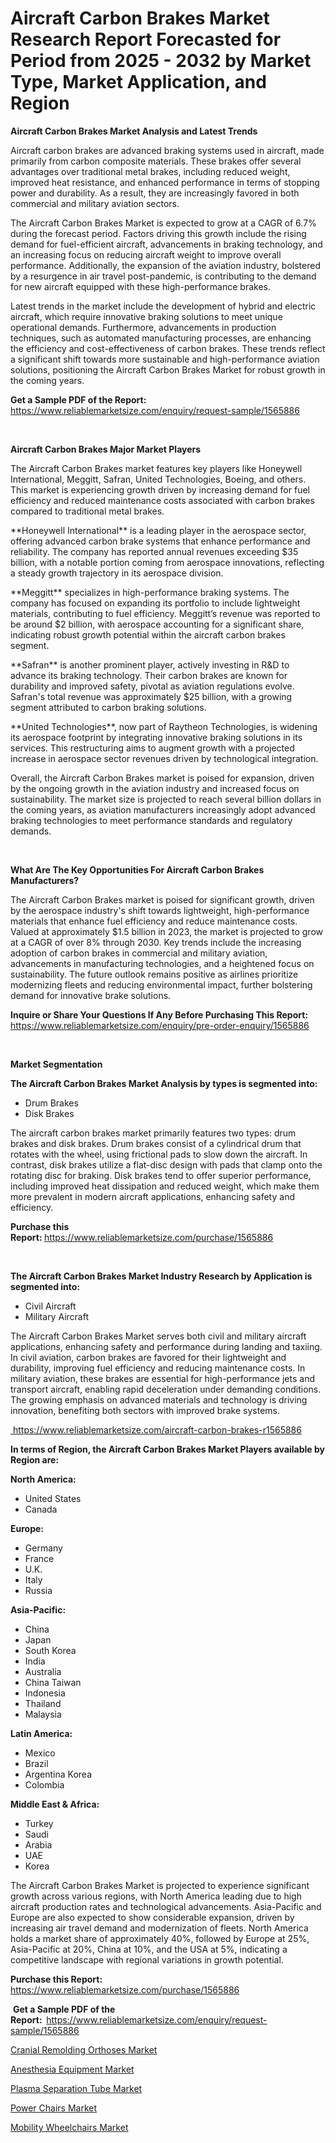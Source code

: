 <p><h1>Aircraft Carbon Brakes Market Research Report Forecasted for Period from 2025 -  2032 by Market Type, Market Application, and Region</h1></p><p><strong>Aircraft Carbon Brakes Market Analysis and Latest Trends</strong></p>
<p><p>Aircraft carbon brakes are advanced braking systems used in aircraft, made primarily from carbon composite materials. These brakes offer several advantages over traditional metal brakes, including reduced weight, improved heat resistance, and enhanced performance in terms of stopping power and durability. As a result, they are increasingly favored in both commercial and military aviation sectors.</p><p>The Aircraft Carbon Brakes Market is expected to grow at a CAGR of 6.7% during the forecast period. Factors driving this growth include the rising demand for fuel-efficient aircraft, advancements in braking technology, and an increasing focus on reducing aircraft weight to improve overall performance. Additionally, the expansion of the aviation industry, bolstered by a resurgence in air travel post-pandemic, is contributing to the demand for new aircraft equipped with these high-performance brakes.</p><p>Latest trends in the market include the development of hybrid and electric aircraft, which require innovative braking solutions to meet unique operational demands. Furthermore, advancements in production techniques, such as automated manufacturing processes, are enhancing the efficiency and cost-effectiveness of carbon brakes. These trends reflect a significant shift towards more sustainable and high-performance aviation solutions, positioning the Aircraft Carbon Brakes Market for robust growth in the coming years.</p></p>
<p><strong>Get a Sample PDF of the Report:&nbsp;</strong> <a href="https://www.reliablemarketsize.com/enquiry/request-sample/1565886?utm_campaign=2795&utm_medium=2&utm_source=Github&utm_content=ia&utm_term=08042025&utm_id=aircraft-carbon-brakes">https://www.reliablemarketsize.com/enquiry/request-sample/1565886</a></p>
<p>&nbsp;</p>
<p><strong>Aircraft Carbon Brakes Major Market Players</strong></p>
<p><p>The Aircraft Carbon Brakes market features key players like Honeywell International, Meggitt, Safran, United Technologies, Boeing, and others. This market is experiencing growth driven by increasing demand for fuel efficiency and reduced maintenance costs associated with carbon brakes compared to traditional metal brakes.</p><p>**Honeywell International** is a leading player in the aerospace sector, offering advanced carbon brake systems that enhance performance and reliability. The company has reported annual revenues exceeding $35 billion, with a notable portion coming from aerospace innovations, reflecting a steady growth trajectory in its aerospace division.</p><p>**Meggitt** specializes in high-performance braking systems. The company has focused on expanding its portfolio to include lightweight materials, contributing to fuel efficiency. Meggitt’s revenue was reported to be around $2 billion, with aerospace accounting for a significant share, indicating robust growth potential within the aircraft carbon brakes segment.</p><p>**Safran** is another prominent player, actively investing in R&D to advance its braking technology. Their carbon brakes are known for durability and improved safety, pivotal as aviation regulations evolve. Safran's total revenue was approximately $25 billion, with a growing segment attributed to carbon braking solutions.</p><p>**United Technologies**, now part of Raytheon Technologies, is widening its aerospace footprint by integrating innovative braking solutions in its services. This restructuring aims to augment growth with a projected increase in aerospace sector revenues driven by technological integration.</p><p>Overall, the Aircraft Carbon Brakes market is poised for expansion, driven by the ongoing growth in the aviation industry and increased focus on sustainability. The market size is projected to reach several billion dollars in the coming years, as aviation manufacturers increasingly adopt advanced braking technologies to meet performance standards and regulatory demands.</p></p>
<p>&nbsp;</p>
<p><strong>What Are The Key Opportunities For Aircraft Carbon Brakes Manufacturers?</strong></p>
<p><p>The Aircraft Carbon Brakes market is poised for significant growth, driven by the aerospace industry's shift towards lightweight, high-performance materials that enhance fuel efficiency and reduce maintenance costs. Valued at approximately $1.5 billion in 2023, the market is projected to grow at a CAGR of over 8% through 2030. Key trends include the increasing adoption of carbon brakes in commercial and military aviation, advancements in manufacturing technologies, and a heightened focus on sustainability. The future outlook remains positive as airlines prioritize modernizing fleets and reducing environmental impact, further bolstering demand for innovative brake solutions.</p></p>
<p><strong>Inquire or Share Your Questions If Any Before Purchasing This Report:</strong> <a href="https://www.reliablemarketsize.com/enquiry/pre-order-enquiry/1565886?utm_campaign=2795&utm_medium=2&utm_source=Github&utm_content=ia&utm_term=08042025&utm_id=aircraft-carbon-brakes">https://www.reliablemarketsize.com/enquiry/pre-order-enquiry/1565886</a></p>
<p>&nbsp;</p>
<p><strong>Market Segmentation</strong></p>
<p><strong>The Aircraft Carbon Brakes Market Analysis by types is segmented into:</strong></p>
<p><ul><li>Drum Brakes</li><li>Disk Brakes</li></ul></p>
<p><p>The aircraft carbon brakes market primarily features two types: drum brakes and disk brakes. Drum brakes consist of a cylindrical drum that rotates with the wheel, using frictional pads to slow down the aircraft. In contrast, disk brakes utilize a flat-disc design with pads that clamp onto the rotating disc for braking. Disk brakes tend to offer superior performance, including improved heat dissipation and reduced weight, which make them more prevalent in modern aircraft applications, enhancing safety and efficiency.</p></p>
<p><strong>Purchase this Report:&nbsp;</strong><a href="https://www.reliablemarketsize.com/purchase/1565886?utm_campaign=2795&utm_medium=2&utm_source=Github&utm_content=ia&utm_term=08042025&utm_id=aircraft-carbon-brakes">https://www.reliablemarketsize.com/purchase/1565886</a></p>
<p>&nbsp;</p>
<p><strong>The Aircraft Carbon Brakes Market Industry Research by Application is segmented into:</strong></p>
<p><ul><li>Civil Aircraft</li><li>Military Aircraft</li></ul></p>
<p><p>The Aircraft Carbon Brakes Market serves both civil and military aircraft applications, enhancing safety and performance during landing and taxiing. In civil aviation, carbon brakes are favored for their lightweight and durability, improving fuel efficiency and reducing maintenance costs. In military aviation, these brakes are essential for high-performance jets and transport aircraft, enabling rapid deceleration under demanding conditions. The growing emphasis on advanced materials and technology is driving innovation, benefiting both sectors with improved brake systems.</p></p>
<p><a href="https://www.reliablemarketsize.com/aircraft-carbon-brakes-r1565886?utm_campaign=2795&utm_medium=2&utm_source=Github&utm_content=ia&utm_term=08042025&utm_id=aircraft-carbon-brakes">&nbsp;https://www.reliablemarketsize.com/aircraft-carbon-brakes-r1565886</a></p>
<p><strong>In terms of Region, the Aircraft Carbon Brakes Market Players available by Region are:</strong></p>
<p>
    <p> <strong> North America: </strong>
        <ul>
            <li>United States</li>
            <li>Canada</li>
        </ul>
        </p> 
    <p> <strong> Europe: </strong>
        <ul>
            <li>Germany</li>
            <li>France</li>
            <li>U.K.</li>
            <li>Italy</li>
            <li>Russia</li>
        </ul>
        </p> 
    <p> <strong> Asia-Pacific: </strong>
        <ul>
            <li>China</li>
            <li>Japan</li>
            <li>South Korea</li>
            <li>India</li>
            <li>Australia</li>
            <li>China Taiwan</li>
            <li>Indonesia</li>
            <li>Thailand</li>
            <li>Malaysia</li>
        </ul>
        </p> 
    <p> <strong> Latin America: </strong>
        <ul>
            <li>Mexico</li>
            <li>Brazil</li>
            <li>Argentina Korea</li>
            <li>Colombia</li>
        </ul>
        </p> 
    <p> <strong> Middle East & Africa: </strong>
        <ul>
            <li>Turkey</li>
            <li>Saudi</li>
            <li>Arabia</li>
            <li>UAE</li>
            <li>Korea</li>
        </ul>
    </p>
    </p>
<p><p>The Aircraft Carbon Brakes Market is projected to experience significant growth across various regions, with North America leading due to high aircraft production rates and technological advancements. Asia-Pacific and Europe are also expected to show considerable expansion, driven by increasing air travel demand and modernization of fleets. North America holds a market share of approximately 40%, followed by Europe at 25%, Asia-Pacific at 20%, China at 10%, and the USA at 5%, indicating a competitive landscape with regional variations in growth potential.</p></p>
<p><strong>Purchase this Report: </strong><a href="https://www.reliablemarketsize.com/purchase/1565886?utm_campaign=2795&utm_medium=2&utm_source=Github&utm_content=ia&utm_term=08042025&utm_id=aircraft-carbon-brakes">https://www.reliablemarketsize.com/purchase/1565886</a></p>
<p>&nbsp;<strong>Get a Sample PDF of the Report:&nbsp;&nbsp;</strong><a href="https://www.reliablemarketsize.com/enquiry/request-sample/1565886?utm_campaign=2795&utm_medium=2&utm_source=Github&utm_content=ia&utm_term=08042025&utm_id=aircraft-carbon-brakes">https://www.reliablemarketsize.com/enquiry/request-sample/1565886</a></p>
<p><strong></strong></p>
<p><p><a href="https://www.linkedin.com/pulse/examining-market-drivers-cranial-remolding-orthoses-expected-hfg4c?utm_campaign=2795&utm_medium=2&utm_source=Github&utm_content=ia&utm_term=08042025&utm_id=aircraft-carbon-brakes">Cranial Remolding Orthoses Market</a></p><p><a href="https://www.linkedin.com/pulse/market-study-global-anesthesia-equipment-2025-2032-size-revenue-jkbbc?utm_campaign=2795&utm_medium=2&utm_source=Github&utm_content=ia&utm_term=08042025&utm_id=aircraft-carbon-brakes">Anesthesia Equipment Market</a></p><p><a href="https://www.linkedin.com/pulse/regulatory-insights-plasma-separation-tube-market-2025-2032-yck3c?utm_campaign=2795&utm_medium=2&utm_source=Github&utm_content=ia&utm_term=08042025&utm_id=aircraft-carbon-brakes">Plasma Separation Tube Market</a></p><p><a href="https://www.linkedin.com/pulse/mapping-power-chairs-market-trends-challenges-breakthroughs-8trcc?utm_campaign=2795&utm_medium=2&utm_source=Github&utm_content=ia&utm_term=08042025&utm_id=aircraft-carbon-brakes">Power Chairs Market</a></p><p><a href="https://www.linkedin.com/pulse/how-mobility-wheelchairs-market-expanding-forecasted-syxnc?utm_campaign=2795&utm_medium=2&utm_source=Github&utm_content=ia&utm_term=08042025&utm_id=aircraft-carbon-brakes">Mobility Wheelchairs Market</a></p></p>